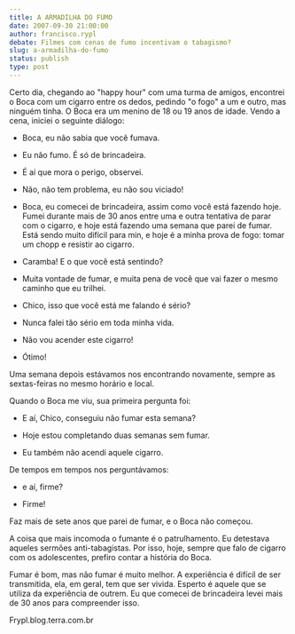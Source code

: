 ```yaml
---
title: A ARMADILHA DO FUMO
date: 2007-09-30 21:00:00
author: francisco.rypl
debate: Filmes com cenas de fumo incentivam o tabagismo?
slug: a-armadilha-do-fumo
status: publish 
type: post
---
```


  

  

 Certo dia, chegando ao "happy hour" com uma turma de amigos, encontrei o Boca com um cigarro entre os dedos, pedindo "o fogo" a um e outro, mas ninguém tinha. O Boca era um menino de 18 ou 19 anos de idade. Vendo a cena, iniciei o seguinte diálogo:  

- Boca, eu não sabia que você fumava.  

- Eu não fumo. É só de brincadeira.  

- É aí que mora o perigo, observei.  

- Não, não tem problema, eu não sou viciado!  

- Boca, eu comecei de brincadeira, assim como você está fazendo hoje. Fumei durante mais de 30 anos entre uma e outra tentativa de parar com o cigarro, e hoje está fazendo uma semana que parei de fumar. Está sendo muito difícil para min, e hoje é a minha prova de fogo: tomar um chopp e resistir ao cigarro.  

- Caramba! E o que você está sentindo?  

- Muita vontade de fumar, e muita pena de você que vai fazer o mesmo caminho que eu trilhei.  

- Chico, isso que você está me falando é sério?  

- Nunca falei tão sério em toda minha vida.  

- Não vou acender este cigarro!  

- Ótimo!  

  

 Uma semana depois estávamos nos encontrando novamente, sempre as sextas-feiras no mesmo horário e local.  

Quando o Boca me viu, sua primeira pergunta foi:   

- E aí, Chico, conseguiu não fumar esta semana?  

- Hoje estou completando duas semanas sem fumar.  

- Eu também não acendi aquele cigarro.  

  

 De tempos em tempos nos perguntávamos:  

- e aí, firme?   

- Firme!  

Faz mais de sete anos que parei de fumar, e o Boca não começou.   

  

 A coisa que mais incomoda o fumante é o patrulhamento. Eu detestava aqueles sermões anti-tabagistas. Por isso, hoje, sempre que falo de cigarro com os adolescentes, prefiro contar a história do Boca.   

 Fumar é bom, mas não fumar é muito melhor. A experiência é difícil de ser transmitida, ela, em geral, tem que ser vivida. Esperto é aquele que se utiliza da experiência de outrem. Eu que comecei de brincadeira levei mais de 30 anos para compreender isso.  

  

Frypl.blog.terra.com.br   

  

